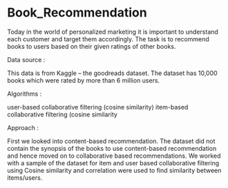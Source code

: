# Book_Recommendation
Today in the world of personalized marketing it is important to understand each customer and target them accordingly. The task is to recommend books to users based on their given ratings of other books.

Data source :

This data is from Kaggle – the goodreads dataset. The dataset has 10,000 books which were rated by more than 6 million users.

Algorithms :

user-based collaborative filtering (cosine similarity)
item-based collaborative filtering (cosine similarity

Approach :

First we looked into content-based recommendation. The dataset did not contain the synopsis of the books to use content-based recommendation and hence moved on to collaborative based recommendations.
We worked with a sample of the dataset for item and user based collaborative filtering using Cosine similarity and correlation were used to find similarity between items/users.
